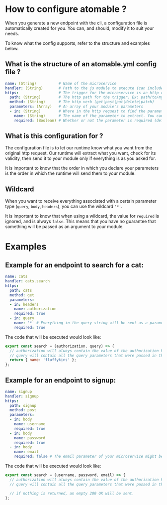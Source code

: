 # How to configure atomable ?

When you generate a new endpoint with the cli, a configuration file is automatically created for you. You can, and should, modify it to suit your needs.

To know what the config supports, refer to the structure and examples below.

## What is the structure of an atomable.yml config file ?

```yaml
name: (String)          # Name of the microservice
handler: (String)       # Path to the js module to execute (can include name of export. Ex: module.myExport)
https:                  # The trigger for the microservice is an http call
  path: (String)        # The http path for the trigger. Ex: path/to/my/module
  method: (String)      # The http verb (get|post|put|delete|patch)
  parameters: (Array)   # An array of your module's parameters
  - in: (String)        # Where in the http request to find the parameter (query|body|headers)
    name: (String)      # The name of the parameter to extract. You can use '*' to get all parameters
    required: (Boolean) # Whether or not the parameter is required (default is true)
```

## What is this configuration for ?

The configuration file is to let our runtime know what you want from the original http request. Our runtime will extract what you want, check for its validity, then send it to your module only if everything is as you asked for.

It is important to know that the order in which you declare your parameters is the order in which the runtime will send them to your module.

## Wildcard

When you want to receive everything associated with a certain parameter type (`query`, `body`, `headers`), you can use the wildcard `'*'`.

It is important to know that when using a wildcard, the value for `required` is ignored, and is always `false`. This means that you have no guarantee that something will be passed as an argument to your module.

# Examples
## Example for an endpoint to search for a cat:

```yaml
name: cats
handler: cats.search
https:
  path: cats
  method: get
  parameters:
  - in: headers
    name: authorization
    required: true
  - in: query
    name: '*' # Everything in the query string will be sent as a parameter to your microservice.
    required: true
```

The code that will be executed would look like:

```javascript
export const search = (authorization, query) => {
  // authorization will always contain the value of the authorization header and is guaranteed not to be undefined.
  // query will contain all the query parameters that were passed in the request (may be undefined or empty).
  return { name: 'fluffykins' };
};
```

## Example for an endpoint to signup:

```yaml
name: signup
handler: signup
https:
  path: signup
  method: post
  parameters:
  - in: body
    name: username
    required: true
  - in: body
    name: password
    required: true
  - in: body
    name: email
    required: false # The email parameter of your microservice might be undefined.
```
The code that will be executed would look like:

```javascript
export const search = (username, password, email) => {
  // authorization will always contain the value of the authorization header and is guaranteed not to be undefined.
  // query will contain all the query parameters that were passed in the request (may be undefined or empty).

  // if nothing is returned, an empty 200 OK will be sent.
};
```